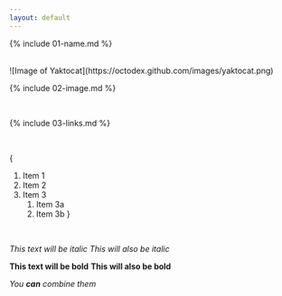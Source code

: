 ```yaml
---
layout: default
---
```


{% include 01-name.md %}

<br>
![Image of Yaktocat](https://octodex.github.com/images/yaktocat.png)

{% include 02-image.md %}

<br>

{% include 03-links.md %}

<br>

{
1. Item 1
2. Item 2
3. Item 3
   1. Item 3a
   2. Item 3b
}

<br>

*This text will be italic*
_This will also be italic_

**This text will be bold**
__This will also be bold__

_You **can** combine them_
